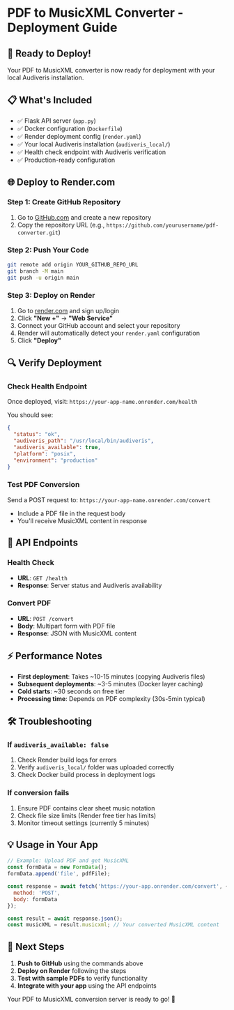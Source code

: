 # PDF to MusicXML Converter - Deployment Guide

## 🚀 Ready to Deploy!

Your PDF to MusicXML converter is now ready for deployment with your local Audiveris installation.

## 📋 What's Included

- ✅ Flask API server (`app.py`)
- ✅ Docker configuration (`Dockerfile`)
- ✅ Render deployment config (`render.yaml`)
- ✅ Your local Audiveris installation (`audiveris_local/`)
- ✅ Health check endpoint with Audiveris verification
- ✅ Production-ready configuration

## 🌐 Deploy to Render.com

### Step 1: Create GitHub Repository
1. Go to [GitHub.com](https://github.com) and create a new repository
2. Copy the repository URL (e.g., `https://github.com/yourusername/pdf-converter.git`)

### Step 2: Push Your Code
```bash
git remote add origin YOUR_GITHUB_REPO_URL
git branch -M main
git push -u origin main
```

### Step 3: Deploy on Render
1. Go to [render.com](https://render.com) and sign up/login
2. Click **"New +"** → **"Web Service"**
3. Connect your GitHub account and select your repository
4. Render will automatically detect your `render.yaml` configuration
5. Click **"Deploy"**

## 🔍 Verify Deployment

### Check Health Endpoint
Once deployed, visit: `https://your-app-name.onrender.com/health`

You should see:
```json
{
  "status": "ok",
  "audiveris_path": "/usr/local/bin/audiveris",
  "audiveris_available": true,
  "platform": "posix",
  "environment": "production"
}
```

### Test PDF Conversion
Send a POST request to: `https://your-app-name.onrender.com/convert`
- Include a PDF file in the request body
- You'll receive MusicXML content in response

## 📱 API Endpoints

### Health Check
- **URL**: `GET /health`
- **Response**: Server status and Audiveris availability

### Convert PDF
- **URL**: `POST /convert`
- **Body**: Multipart form with PDF file
- **Response**: JSON with MusicXML content

## ⚡ Performance Notes

- **First deployment**: Takes ~10-15 minutes (copying Audiveris files)
- **Subsequent deployments**: ~3-5 minutes (Docker layer caching)
- **Cold starts**: ~30 seconds on free tier
- **Processing time**: Depends on PDF complexity (30s-5min typical)

## 🛠️ Troubleshooting

### If `audiveris_available: false`
1. Check Render build logs for errors
2. Verify `audiveris_local/` folder was uploaded correctly
3. Check Docker build process in deployment logs

### If conversion fails
1. Ensure PDF contains clear sheet music notation
2. Check file size limits (Render free tier has limits)
3. Monitor timeout settings (currently 5 minutes)

## 💡 Usage in Your App

```javascript
// Example: Upload PDF and get MusicXML
const formData = new FormData();
formData.append('file', pdfFile);

const response = await fetch('https://your-app.onrender.com/convert', {
  method: 'POST',
  body: formData
});

const result = await response.json();
const musicXML = result.musicxml; // Your converted MusicXML content
```

## 🎯 Next Steps

1. **Push to GitHub** using the commands above
2. **Deploy on Render** following the steps
3. **Test with sample PDFs** to verify functionality
4. **Integrate with your app** using the API endpoints

Your PDF to MusicXML conversion server is ready to go! 🎵